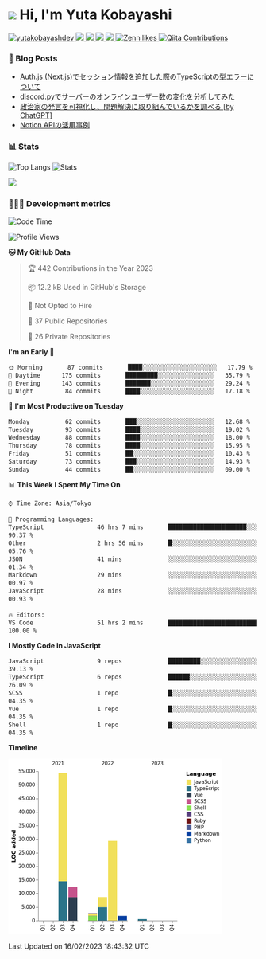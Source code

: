 <h1><img src="https://emojis.slackmojis.com/emojis/images/1613942336/14158/balloons.gif?1613942336" width="30"/> Hi, I'm Yuta Kobayashi</h1>

<p align="left"> 
  <a href="https://github.com/yutakobayashidev/yutakobayashidev/">
    <img src="https://komarev.com/ghpvc/?username=yutakobayashdev" alt="yutakobayashdev" />
  </a>
  <a href="https://twitter.com/yutakobayashi__">
    <img height="20" src="https://img.shields.io/twitter/follow/yutakobayashi__?label=Twitter&logo=twitter&style=flat" />
  </a>
  <a href="https://mastodon.social/@yutakobayashi">
    <img height="20" src="https://img.shields.io/mastodon/follow/107202517736161782?domain=https%3A%2F%2Fmastodon.social&label=Mastodon&logo=mastodon&style=plastic" />
  </a>
  <a href="https://github.com/yutakobayashidev">
    <img height="20" src="https://img.shields.io/github/followers/yutakobayashidev?label=follow&logo=github&style=flat" />
  </a>
  <a href="https://www.reddit.com/user/yutakobayashi">
    <img height="20" src="https://img.shields.io/reddit/user-karma/combined/yutakobayashi?label=Reddit&logo=reddit&style=flat" />
  </a>
  <a href="https://zenn.dev/yutakobayashi">
    <img src="https://badgen.org/img/zenn/yutakobayashi/likes?style=plastic" alt="Zenn likes" />
  </a>
  <a href="https://qiita.com/yutakobayashi">
    <img src="https://badgen.org/img/qiita/yutakobayashi/contributions?style=plastic" alt="Qiita Contributions" />
  </a>
</p>

### 📕 Blog Posts

<!-- BLOG-POST-LIST:START -->
- [Auth.js &lpar;Next.js&rpar;でセッション情報を追加した際のTypeScriptの型エラーについて](https://zenn.dev/yutakobayashi/articles/nextauth-session-typescript)
- [discord.pyでサーバーのオンラインユーザー数の変化を分析してみた](https://zenn.dev/yutakobayashi/articles/discord-online-members-chart)
- [政治家の発言を可視化し、問題解決に取り組んでいるかを調べる [by ChatGPT]](https://qiita.com/yutakobayashi/items/1381de1da52ea7ca56b9)
- [Notion APIの活用事例](https://zenn.dev/yutakobayashi/articles/notion-api-advent-calendar-22)
<!-- BLOG-POST-LIST:END -->

### 📊 Stats

![Top Langs](https://github-readme-stats.vercel.app/api/top-langs/?username=yutakobayashidev)
![Stats](https://github-readme-stats.vercel.app/api?username=yutakobayashidev&count_private=true&show_icons=true&line_height=40)

<!--START_SECTION:lapras-card-->
<a href="https://lapras.com/public/yutakobayashi" target="_blank" rel="noopener noreferrer"><img src="https://lapras-card-generator.vercel.app/api/svg?e=3.31&b=2.85&i=3.1&b1=%23020e27&b2=%230e5593&i1=%2303102f&i2=%231688bf&l=en" width="400" ></a>
<!--END_SECTION:lapras-card-->

### 👩🏻‍💻 Development metrics

<!--START_SECTION:waka-->
![Code Time](http://img.shields.io/badge/Code%20Time-630%20hrs%2019%20mins-blue)

![Profile Views](http://img.shields.io/badge/Profile%20Views-1-blue)

**🐱 My GitHub Data** 

> 🏆 442 Contributions in the Year 2023
 > 
> 📦 12.2 kB Used in GitHub's Storage 
 > 
> 🚫 Not Opted to Hire
 > 
> 📜 37 Public Repositories 
 > 
> 🔑 26 Private Repositories  
 > 
**I'm an Early 🐤** 

```text
🌞 Morning       87 commits       ████░░░░░░░░░░░░░░░░░░░░░   17.79 % 
🌆 Daytime      175 commits       █████████░░░░░░░░░░░░░░░░   35.79 % 
🌃 Evening      143 commits       ███████░░░░░░░░░░░░░░░░░░   29.24 % 
🌙 Night         84 commits       ████░░░░░░░░░░░░░░░░░░░░░   17.18 % 

```
📅 **I'm Most Productive on Tuesday** 

```text
Monday          62 commits       ███░░░░░░░░░░░░░░░░░░░░░░   12.68 % 
Tuesday         93 commits       ████░░░░░░░░░░░░░░░░░░░░░   19.02 % 
Wednesday       88 commits       ████░░░░░░░░░░░░░░░░░░░░░   18.00 % 
Thursday        78 commits       ████░░░░░░░░░░░░░░░░░░░░░   15.95 % 
Friday          51 commits       ██░░░░░░░░░░░░░░░░░░░░░░░   10.43 % 
Saturday        73 commits       ███░░░░░░░░░░░░░░░░░░░░░░   14.93 % 
Sunday          44 commits       ██░░░░░░░░░░░░░░░░░░░░░░░   09.00 % 

```


📊 **This Week I Spent My Time On** 

```text
⌚︎ Time Zone: Asia/Tokyo

💬 Programming Languages: 
TypeScript               46 hrs 7 mins       ██████████████████████░░░   90.37 % 
Other                    2 hrs 56 mins       █░░░░░░░░░░░░░░░░░░░░░░░░   05.76 % 
JSON                     41 mins             ░░░░░░░░░░░░░░░░░░░░░░░░░   01.34 % 
Markdown                 29 mins             ░░░░░░░░░░░░░░░░░░░░░░░░░   00.97 % 
JavaScript               28 mins             ░░░░░░░░░░░░░░░░░░░░░░░░░   00.93 % 

🔥 Editors: 
VS Code                  51 hrs 2 mins       █████████████████████████   100.00 % 

```

**I Mostly Code in JavaScript** 

```text
JavaScript               9 repos             █████████░░░░░░░░░░░░░░░░   39.13 % 
TypeScript               6 repos             ██████░░░░░░░░░░░░░░░░░░░   26.09 % 
SCSS                     1 repo              █░░░░░░░░░░░░░░░░░░░░░░░░   04.35 % 
Vue                      1 repo              █░░░░░░░░░░░░░░░░░░░░░░░░   04.35 % 
Shell                    1 repo              █░░░░░░░░░░░░░░░░░░░░░░░░   04.35 % 

```


**Timeline**

![Chart not found](https://raw.githubusercontent.com/yutakobayashidev/yutakobayashidev/main/charts/bar_graph.png) 


 Last Updated on 16/02/2023 18:43:32 UTC
<!--END_SECTION:waka-->
